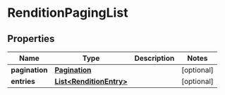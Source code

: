 
# RenditionPagingList

## Properties
Name | Type | Description | Notes
------------ | ------------- | ------------- | -------------
**pagination** | [**Pagination**](Pagination.md) |  |  [optional]
**entries** | [**List&lt;RenditionEntry&gt;**](RenditionEntry.md) |  |  [optional]



